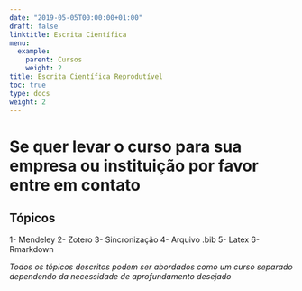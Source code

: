 ```yaml
---
date: "2019-05-05T00:00:00+01:00"
draft: false
linktitle: Escrita Científica
menu:
  example:
    parent: Cursos
    weight: 2
title: Escrita Científica Reprodutível
toc: true
type: docs
weight: 2
---
```


# Se quer levar o curso para sua empresa ou instituição por favor entre em contato
## Tópicos 
1- Mendeley
2- Zotero
3- Sincronização
4- Arquivo .bib
5- Latex
6- Rmarkdown

*Todos os tópicos descritos podem ser abordados como um curso separado dependendo da necessidade de aprofundamento desejado*